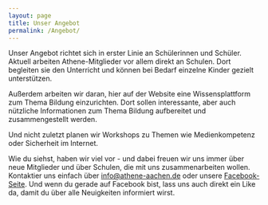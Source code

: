 ```yaml
---
layout: page
title: Unser Angebot
permalink: /Angebot/
---
```


Unser Angebot richtet sich in erster Linie an Schülerinnen und Schüler. Aktuell arbeiten Athene-Mitglieder vor allem direkt an Schulen. Dort begleiten sie den Unterricht und können bei Bedarf einzelne Kinder gezielt unterstützen.

Außerdem arbeiten wir daran, hier auf der Website eine Wissensplattform zum Thema Bildung einzurichten. Dort sollen interessante, aber auch nützliche Informationen zum Thema Bildung aufbereitet und zusammengestellt werden. 

Und nicht zuletzt planen wir Workshops zu Themen wie Medienkompetenz oder Sicherheit im Internet.

Wie du siehst, haben wir viel vor - und dabei freuen wir uns immer über neue Mitglieder und über Schulen, die mit uns zusammenarbeiten wollen. Kontaktier uns einfach über <a href="mailto:info@athene-aachen.de">info@athene-aachen.de</a> oder unsere <a href="https://www.facebook.com/Athene-Bildungschancen-f%C3%BCr-Aachen-113965805351072/">Facebook-Seite</a>. Und wenn du gerade auf Facebook bist, lass uns auch direkt ein Like da, damit du über alle Neuigkeiten informiert wirst.

